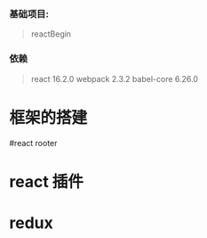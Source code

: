### 基础项目:
>reactBegin
### 依赖 
>react 16.2.0 webpack 2.3.2 babel-core 6.26.0 
# 框架的搭建
#react rooter
# react 插件
# redux 
